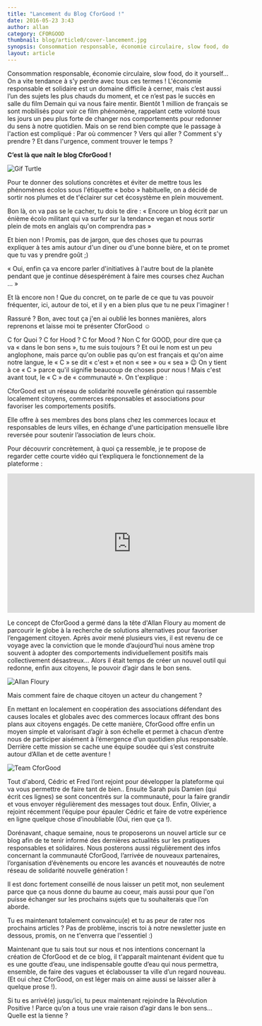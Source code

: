 ```yaml
---
title: "Lancement du Blog CforGood !"
date: 2016-05-23 3:43
author: allan
category: CFORGOOD
thumbnail: blog/article0/cover-lancement.jpg
synopsis: Consommation responsable, économie circulaire, slow food, do it yourself… On a vite tendance à s'y perdre avec tous ces termes ! C'est là que naît le blog de CforGood !
layout: article
---
```


Consommation responsable, économie circulaire, slow food, do it yourself… On a vite tendance à s'y perdre avec tous ces termes ! L'économie responsable et solidaire est un domaine difficile à cerner, mais c’est aussi l’un des sujets les plus chauds du moment, et ce n’est pas le succès en salle du film Demain qui va nous faire mentir.
Bientôt 1 million de français se sont mobilisés pour voir ce film phénomène, rappelant cette volonté tous les jours un peu plus forte de changer nos comportements pour redonner du sens à notre quotidien.
Mais on se rend bien compte que le passage à l'action est compliqué : Par où commencer ? Vers qui aller ? Comment s'y prendre ? Et dans l'urgence, comment trouver le temps ?

**C’est là que naît le blog CforGood !**

![Gif Turtle](blog/article0/turtle.gif)

Pour te donner des solutions concrètes et éviter de mettre tous les phénomènes écolos sous l'étiquette « bobo » habituelle, on a décidé de sortir nos plumes et de t'éclairer sur cet écosystème en plein mouvement.

Bon là, on va pas se le cacher, tu dois te dire : « Encore un blog écrit par un énième écolo militant qui va surfer sur la tendance vegan et nous sortir plein de mots en anglais qu'on comprendra pas »

Et bien non ! Promis, pas de jargon, que des choses que tu pourras expliquer à tes amis autour d'un diner ou d'une bonne bière, et on te promet que tu vas y prendre goût ;)

« Oui, enfin ça va encore parler d'initiatives à l'autre bout de la planète pendant que je continue désespérément à faire mes courses chez Auchan … »

Et là encore non ! Que du concret, on te parle de ce que tu vas pouvoir fréquenter, ici, autour de toi, et il y en a bien plus que tu ne peux l'imaginer !

Rassuré ? Bon, avec tout ça j'en ai oublié les bonnes manières, alors reprenons et laisse moi te présenter CforGood :relaxed:

C for Quoi ? C for Hood ? C for Mood ? Non C for GOOD, pour dire que ça va « dans le bon sens », tu me suis toujours ?
Et oui le nom est un peu anglophone, mais parce qu'on oublie pas qu'on est français et qu'on aime notre langue, le « C » se dit « c'est » et non « see » ou « sea » :wink:
On y tient à ce « C » parce qu'il signifie beaucoup de choses pour nous ! Mais c'est avant tout, le « C » de « communauté ».
On t'explique :

CforGood est un réseau de solidarité nouvelle génération qui rassemble localement citoyens, commerces responsables et associations pour favoriser les comportements positifs.

Elle offre à ses membres des bons plans chez les commerces locaux et responsables de leurs villes, en échange d'une participation mensuelle libre reversée pour soutenir l’association de leurs choix.

Pour découvrir concrètement, à quoi ça ressemble, je te propose de regarder cette courte vidéo qui t’expliquera le fonctionnement de la plateforme :

<div class="article-video">
  <iframe width="560" height="315" src="https://www.youtube.com/watch?v=60aVvqjXWRs" frameborder="0" allowfullscreen></iframe>
</div>

Le concept de CforGood a germé dans la tête d'Allan Floury au moment de parcourir le globe à la recherche de solutions alternatives pour favoriser l’engagement citoyen. Après avoir mené plusieurs vies, il est revenu de ce voyage avec la conviction que le monde d’aujourd’hui nous amène trop souvent à adopter des comportements individuellement positifs mais collectivement désastreux... Alors il était temps de créer un nouvel outil qui redonne, enfin aux citoyens, le pouvoir d’agir dans le bon sens.

![Allan Floury](blog/article0/3-1.png)

Mais comment faire de chaque citoyen un acteur du changement ?

En mettant en localement en coopération des associations défendant des causes locales et globales avec des commerces locaux offrant des bons plans aux citoyens engagés.
De cette manière, CforGood offre enfin un moyen simple et valorisant d’agir à son échelle et permet à chacun d’entre nous de participer aisément à l’émergence d’un quotidien plus responsable.
Derrière cette mission se cache une équipe soudée qui s’est construite autour d’Allan et de cette aventure !

![Team CforGood](blog/article0/3-2.jpg)

Tout d'abord, Cédric et Fred l’ont rejoint pour développer la plateforme qui va vous permettre de faire tant de bien.. Ensuite Sarah puis Damien (qui écrit ces lignes) se sont concentrés sur la communauté, pour la faire grandir et vous envoyer régulièrement des messages tout doux. Enfin, Olivier, a rejoint récemment l’équipe pour épauler Cédric et faire de votre expérience en ligne quelque chose d’inoubliable (Oui, rien que ça !).

Dorénavant, chaque semaine, nous te proposerons un nouvel article sur ce blog afin de te tenir informé des dernières actualités sur les pratiques responsables et solidaires. Nous posterons aussi régulièrement des infos concernant la communauté CforGood, l’arrivée de nouveaux partenaires, l’organisation d’évènements ou encore les avancés et nouveautés de notre réseau de solidarité nouvelle génération !

Il est donc fortement conseillé de nous laisser un petit mot, non seulement parce que ça nous donne du baume au coeur, mais aussi pour que l'on puisse échanger sur les prochains sujets que tu souhaiterais que l’on aborde.

Tu es maintenant totalement convaincu(e) et tu as peur de rater nos prochains articles ?  Pas de problème, inscris toi à notre newsletter juste en dessous, promis, on ne t'enverra que l'essentiel :)

Maintenant que tu sais tout sur nous  et nos intentions concernant la création de CforGood et de ce blog, il t'apparaît maintenant évident que tu es une goutte d’eau, une indispensable goutte d’eau qui nous permettra, ensemble, de faire des vagues et éclabousser ta ville d’un regard nouveau. (Et oui chez CforGood, on est léger mais on aime aussi se laisser aller à quelque prose !).

Si tu es arrivé(e) jusqu’ici, tu peux maintenant rejoindre la Révolution Positive !
Parce qu’on a tous une vraie raison d’agir dans le bon sens… Quelle est la tienne ?